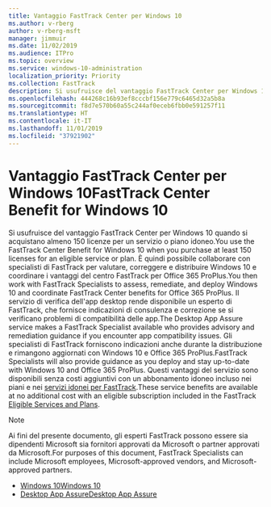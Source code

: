 ```yaml
---
title: Vantaggio FastTrack Center per Windows 10
ms.author: v-rberg
author: v-rberg-msft
manager: jimmuir
ms.date: 11/02/2019
ms.audience: ITPro
ms.topic: overview
ms.service: windows-10-administration
localization_priority: Priority
ms.collection: FastTrack
description: Si usufruisce del vantaggio FastTrack Center per Windows 10 quando si acquistano * almeno* 150 licenze per un servizio o piano idoneo.
ms.openlocfilehash: 444268c16b93ef8cccbf156e779c6465d32a5b8a
ms.sourcegitcommit: f8d7e570b60a55c244af0eceb6fbb0e591257f11
ms.translationtype: HT
ms.contentlocale: it-IT
ms.lasthandoff: 11/01/2019
ms.locfileid: "37921902"
---
```

# <a name="fasttrack-center-benefit-for-windows-10"></a><span data-ttu-id="14da9-103">Vantaggio FastTrack Center per Windows 10</span><span class="sxs-lookup"><span data-stu-id="14da9-103">FastTrack Center Benefit for Windows 10</span></span>

<span data-ttu-id="14da9-104">Si usufruisce del vantaggio FastTrack Center per Windows 10 quando si acquistano almeno 150 licenze per un servizio o piano idoneo.</span><span class="sxs-lookup"><span data-stu-id="14da9-104">You use the FastTrack Center Benefit for Windows 10 when you purchase at least 150 licenses for an eligible service or plan.</span></span> <span data-ttu-id="14da9-105">È quindi possibile collaborare con specialisti di FastTrack per valutare, correggere e distribuire Windows 10 e coordinare i vantaggi del centro FastTrack per Office 365 ProPlus.</span><span class="sxs-lookup"><span data-stu-id="14da9-105">You then work with FastTrack Specialists to assess, remediate, and deploy Windows 10 and coordinate FastTrack Center benefits for Office 365 ProPlus.</span></span> <span data-ttu-id="14da9-106">Il servizio di verifica dell'app desktop rende disponibile un esperto di FastTrack, che fornisce indicazioni di consulenza e correzione se si verificano problemi di compatibilità delle app.</span><span class="sxs-lookup"><span data-stu-id="14da9-106">The Desktop App Assure service makes a FastTrack Specialist available who provides advisory and remediation guidance if you encounter app compatibility issues.</span></span>  <span data-ttu-id="14da9-107">Gli specialisti di FastTrack forniscono indicazioni anche durante la distribuzione e rimangono aggiornati con Windows 10 e Office 365 ProPlus.</span><span class="sxs-lookup"><span data-stu-id="14da9-107">FastTrack Specialists will also provide guidance as you deploy and stay up-to-date with Windows 10 and Office 365 ProPlus.</span></span> <span data-ttu-id="14da9-108">Questi vantaggi del servizio sono disponibili senza costi aggiuntivi con un abbonamento idoneo incluso nei piani e nei [servizi idonei per FastTrack](M365-eligible-services-and-plans.md).</span><span class="sxs-lookup"><span data-stu-id="14da9-108">These service benefits are available at no additional cost with an eligible subscription included in the FastTrack [Eligible Services and Plans](M365-eligible-services-and-plans.md).</span></span>
  
> [!NOTE]
> <span data-ttu-id="14da9-109">Ai fini del presente documento, gli esperti FastTrack possono essere sia dipendenti Microsoft sia fornitori approvati da Microsoft o partner approvati da Microsoft.</span><span class="sxs-lookup"><span data-stu-id="14da9-109">For purposes of this document, FastTrack Specialists can include Microsoft employees, Microsoft-approved vendors, and Microsoft-approved partners.</span></span> 
    
- [<span data-ttu-id="14da9-110">Windows 10</span><span class="sxs-lookup"><span data-stu-id="14da9-110">Windows 10</span></span>](Win-10-windows-10.md)
- [<span data-ttu-id="14da9-111">Desktop App Assure</span><span class="sxs-lookup"><span data-stu-id="14da9-111">Desktop App Assure</span></span>](Win-10-desktop-app-assure.md)
  

  

 
